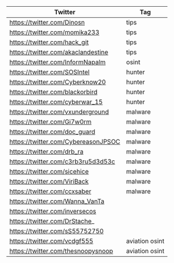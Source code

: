 |Twitter|Tag|
| ------ | ------ |
|https://twitter.com/Dinosn|tips|
|https://twitter.com/momika233|tips|
|https://twitter.com/hack_git|tips|
|https://twitter.com/akaclandestine|tips|
|https://twitter.com/InformNapalm|osint|
|https://twitter.com/SOSIntel|hunter|
|https://twitter.com/Cyberknow20|hunter|
|https://twitter.com/blackorbird|hunter|
|https://twitter.com/cyberwar_15|hunter|
|https://twitter.com/vxunderground|malware|
|https://twitter.com/Gi7w0rm|malware|
|https://twitter.com/doc_guard|malware|
|https://twitter.com/CybereasonJPSOC|malware|
|https://twitter.com/drb_ra|malware|
|https://twitter.com/c3rb3ru5d3d53c|malware|
|https://twitter.com/sicehice|malware|
|https://twitter.com/ViriBack|malware|
|https://twitter.com/ccxsaber|malware|
|https://twitter.com/Wanna_VanTa| |
|https://twitter.com/inversecos| |
|https://twitter.com/DrStache_| |
|https://twitter.com/sS55752750| |
|https://twitter.com/vcdgf555|aviation osint|
|https://twitter.com/thesnoopysnoop|aviation osint|